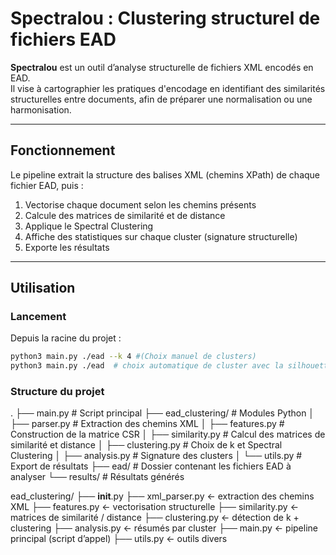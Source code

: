 # Spectralou : Clustering structurel de fichiers EAD

**Spectralou** est un outil d’analyse structurelle de fichiers XML encodés en EAD.  
Il vise à cartographier les pratiques d'encodage en identifiant des similarités structurelles entre documents, afin de préparer une normalisation ou une harmonisation.

---

## Fonctionnement

Le pipeline extrait la structure des balises XML (chemins XPath) de chaque fichier EAD, puis :

1. Vectorise chaque document selon les chemins présents
2. Calcule des matrices de similarité et de distance
3. Applique le Spectral Clustering
4. Affiche des statistiques sur chaque cluster (signature structurelle)
5. Exporte les résultats

---

## Utilisation

### Lancement

Depuis la racine du projet :

```bash
python3 main.py ./ead --k 4 #(Choix manuel de clusters)
python3 main.py ./ead  # choix automatique de cluster avec la silhouette
```

### Structure du projet 

.
├── main.py                   # Script principal
├── ead_clustering/           # Modules Python
│   ├── parser.py             # Extraction des chemins XML
│   ├── features.py           # Construction de la matrice CSR
│   ├── similarity.py         # Calcul des matrices de similarité et distance
│   ├── clustering.py         # Choix de k et Spectral Clustering
│   ├── analysis.py           # Signature des clusters
│   └── utils.py              # Export de résultats
├── ead/                      # Dossier contenant les fichiers EAD à analyser
└── results/                  # Résultats générés


ead_clustering/
├── __init__.py
├── xml_parser.py           ← extraction des chemins XML
├── features.py             ← vectorisation structurelle
├── similarity.py           ← matrices de similarité / distance
├── clustering.py           ← détection de k + clustering
├── analysis.py             ← résumés par cluster
├── main.py                 ← pipeline principal (script d’appel)
├── utils.py                ← outils divers
